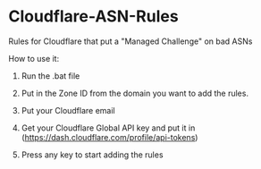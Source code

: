 # Cloudflare-ASN-Rules
Rules for Cloudflare that put a "Managed Challenge" on bad ASNs

How to use it:

1. Run the .bat file

2. Put in the Zone ID from the domain you want to add the rules.

3. Put your Cloudflare email

4. Get your Cloudflare Global API key and put it in (https://dash.cloudflare.com/profile/api-tokens)

5. Press any key to start adding the rules

